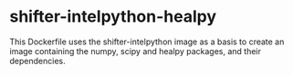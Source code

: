# shifter-intelpython-healpy

This Dockerfile uses the shifter-intelpython image as a basis to
create an image containing the numpy, scipy and healpy packages, and
their dependencies.
